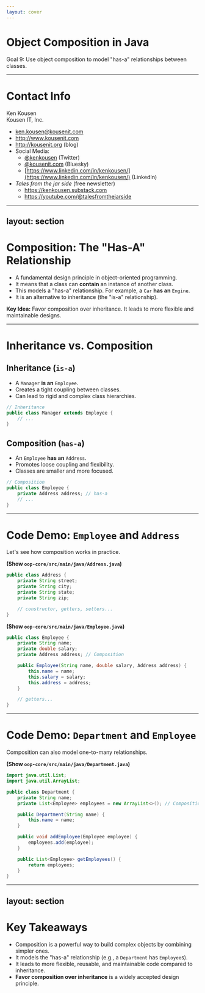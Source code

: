 ```yaml
---
layout: cover
--- 
```


# Object Composition in Java

<div class="pt-12">
  <span class="px-2 py-1 rounded">
    Goal 9: Use object composition to model "has-a" relationships between classes.
  </span>
</div>

---

# Contact Info

Ken Kousen<br>
Kousen IT, Inc.

- ken.kousen@kousenit.com
- http://www.kousenit.com
- http://kousenit.org (blog)
- Social Media:
  - [@kenkousen](https://twitter.com/kenkousen) (Twitter)
  - [@kousenit.com](https://bsky.app/profile/kousenit.com) (Bluesky)
  - [https://www.linkedin.com/in/kenkousen/](https://www.linkedin.com/in/kenkousen/) (LinkedIn)
- *Tales from the jar side* (free newsletter)
  - https://kenkousen.substack.com
  - https://youtube.com/@talesfromthejarside

---
layout: section
---

# Composition: The "Has-A" Relationship

<v-clicks>

- A fundamental design principle in object-oriented programming.
- It means that a class can **contain** an instance of another class.
- This models a "has-a" relationship. For example, a `Car` **has an** `Engine`.
- It is an alternative to inheritance (the "is-a" relationship).

</v-clicks>

<div class="mt-8">
<v-click>

**Key Idea:** Favor composition over inheritance. It leads to more flexible and maintainable designs.

</v-click>
</div>

---

# Inheritance vs. Composition

<div class="grid grid-cols-2 gap-8">

<div>

## **Inheritance (`is-a`)**
- A `Manager` **is an** `Employee`.
- Creates a tight coupling between classes.
- Can lead to rigid and complex class hierarchies.

```java
// Inheritance
public class Manager extends Employee {
    // ...
}
```

</div>

<div>

## **Composition (`has-a`)**
- An `Employee` **has an** `Address`.
- Promotes loose coupling and flexibility.
- Classes are smaller and more focused.

```java
// Composition
public class Employee {
    private Address address; // has-a
    // ...
}
```

</div>

</div>

---

# Code Demo: `Employee` and `Address`

Let's see how composition works in practice.

**(Show `oop-core/src/main/java/Address.java`)**

```java
public class Address {
    private String street;
    private String city;
    private String state;
    private String zip;

    // constructor, getters, setters...
}
```

**(Show `oop-core/src/main/java/Employee.java`)**

```java
public class Employee {
    private String name;
    private double salary;
    private Address address; // Composition

    public Employee(String name, double salary, Address address) {
        this.name = name;
        this.salary = salary;
        this.address = address;
    }

    // getters...
}
```

---

# Code Demo: `Department` and `Employee`

Composition can also model one-to-many relationships.

**(Show `oop-core/src/main/java/Department.java`)**

```java
import java.util.List;
import java.util.ArrayList;

public class Department {
    private String name;
    private List<Employee> employees = new ArrayList<>(); // Composition

    public Department(String name) {
        this.name = name;
    }

    public void addEmployee(Employee employee) {
        employees.add(employee);
    }

    public List<Employee> getEmployees() {
        return employees;
    }
}
```

---
layout: section
---

# Key Takeaways

<v-clicks>

- Composition is a powerful way to build complex objects by combining simpler ones.
- It models the "has-a" relationship (e.g., a `Department` has `Employee`s).
- It leads to more flexible, reusable, and maintainable code compared to inheritance.
- **Favor composition over inheritance** is a widely accepted design principle.

</v-clicks>
